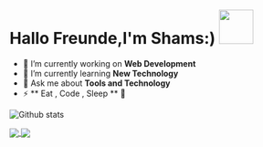 <h1> Hallo Freunde,I'm Shams:) <img src ="https://media0.giphy.com/media/2FazhAHU2rNqOzEsg/200w.webp?cid=ecf05e47u3g68pdqkwbho4elu5kca9uv24ptgeylzpvnz94j&rid=200w.webp&ct=g" width="60"> </h1>



- 🔭 I’m currently working on **Web Development**
- 🌱 I’m currently learning **New Technology**
- 💬 Ask me about **Tools and Technology**
- ⚡ ** Eat , Code , Sleep ** 🤭


![Github stats](https://github-readme-stats.vercel.app/api?username=Shams261&theme=highcontrast&show_icons=true&count_private=true)
<a href="https://github.com/Shams261">



<img align="center" src="https://github-readme-stats.vercel.app/api/top-langs/?username=Shams261&layout=compact&theme=radical"/>

<img align="center" src="https://github-readme-streak-stats.herokuapp.com/?user=Shams261&theme=radical&hide_border=true"/>


